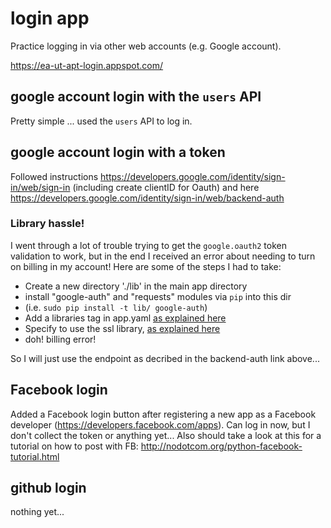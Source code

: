 # login app

Practice logging in via other web accounts (e.g. Google account).

https://ea-ut-apt-login.appspot.com/

## google account login with the `users` API
Pretty simple ... used the `users` API to log in.

## google account login with a token
Followed instructions
https://developers.google.com/identity/sign-in/web/sign-in (including create clientID for Oauth)
and here
https://developers.google.com/identity/sign-in/web/backend-auth

### Library hassle!
I went through a lot of trouble trying to get the `google.oauth2` token validation to work, but in the end
I received an error about needing to turn on billing in my account! Here are some of the steps I had to take:
- Create a new directory './lib' in the main app directory
- install "google-auth" and "requests" modules via `pip` into this dir
- (i.e. `sudo pip install -t lib/ google-auth`)
- Add a libraries tag in app.yaml [as explained here](https://cloud.google.com/appengine/docs/standard/python/tools/using-libraries-python-27#vendoring)
- Specify to use the ssl library, [as explained here](https://cloud.google.com/appengine/docs/standard/python/sockets/ssl_support)
- doh! billing error!

So I will just use the endpoint as decribed in the backend-auth link above...

## Facebook login
Added a Facebook login button after registering a new app as a Facebook developer (https://developers.facebook.com/apps).
Can log in now, but I don't collect the token or anything yet...
Also should take a look at this for a tutorial on how to post with FB: http://nodotcom.org/python-facebook-tutorial.html

## github login
nothing yet...

